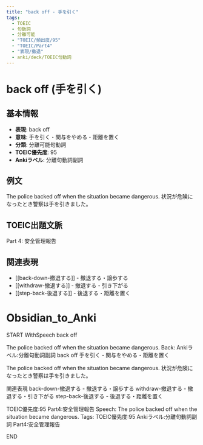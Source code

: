 ```yaml
---
title: "back off - 手を引く"
tags:
  - TOEIC
  - 句動詞
  - 分離可能
  - "TOEIC/頻出度/95"
  - "TOEIC/Part4"
  - "表現/撤退"
  - anki/deck/TOEIC句動詞
---
```


# back off (手を引く)

## 基本情報
- **表現**: back off
- **意味**: 手を引く・関与をやめる・距離を置く
- **分類**: 分離可能句動詞
- **TOEIC優先度**: 95
- **Ankiラベル**: 分離句動詞副詞

## 例文
The police backed off when the situation became dangerous.
状況が危険になったとき警察は手を引きました。

## TOEIC出題文脈
Part 4: 安全管理報告

## 関連表現
- [[back-down-撤退する]] - 撤退する・譲歩する
- [[withdraw-撤退する]] - 撤退する・引き下がる
- [[step-back-後退する]] - 後退する・距離を置く

# Obsidian_to_Anki
START
WithSpeech
back off

The police backed off when the situation became dangerous.
Back: 
Ankiラベル:分離句動詞副詞
back off
手を引く・関与をやめる・距離を置く

The police backed off when the situation became dangerous.
状況が危険になったとき警察は手を引きました。

関連表現
back-down-撤退する - 撤退する・譲歩する
withdraw-撤退する - 撤退する・引き下がる
step-back-後退する - 後退する・距離を置く

TOEIC優先度:95
Part4:安全管理報告
Speech: The police backed off when the situation became dangerous.
Tags: TOEIC優先度:95 Ankiラベル:分離句動詞副詞 Part4:安全管理報告
<!--ID: 1750466663845-->
END
